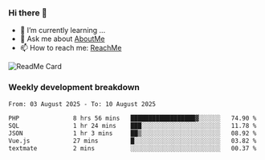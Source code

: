 ### Hi there 👋

- 🌱 I’m currently learning ...
- 💬 Ask me about [AboutMe](https://www.itzcy.com/about)
- 📫 How to reach me: [ReachMe](https://www.itzcy.com/about)

![ReadMe Card](https://github-readme-stats-ten-gilt.vercel.app/api?username=SuperChenYun&show_icons=true&title_color=fff&icon_color=79ff97&text_color=9f9f9f&bg_color=151515&hide_border=true)

### Weekly development breakdown
<!--START_SECTION:waka-->

```txt
From: 03 August 2025 - To: 10 August 2025

PHP               8 hrs 56 mins   ██████████████████▓░░░░░░   74.90 %
SQL               1 hr 24 mins    ███░░░░░░░░░░░░░░░░░░░░░░   11.78 %
JSON              1 hr 3 mins     ██▒░░░░░░░░░░░░░░░░░░░░░░   08.92 %
Vue.js            27 mins         █░░░░░░░░░░░░░░░░░░░░░░░░   03.82 %
textmate          2 mins          ░░░░░░░░░░░░░░░░░░░░░░░░░   00.37 %
```

<!--END_SECTION:waka-->

